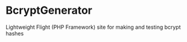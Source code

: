 BcryptGenerator
===============

Lightweight Flight (PHP Framework) site for making and testing bcrypt hashes
